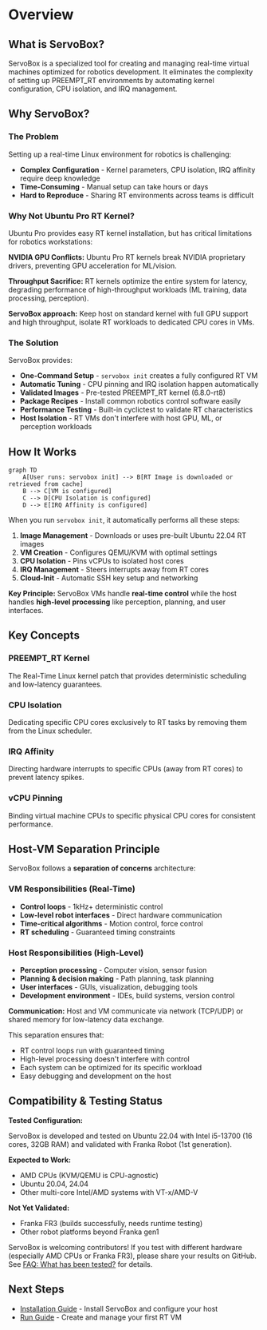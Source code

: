 # Overview

## What is ServoBox?

ServoBox is a specialized tool for creating and managing real-time virtual machines optimized for robotics development. It eliminates the complexity of setting up PREEMPT_RT environments by automating kernel configuration, CPU isolation, and IRQ management.

## Why ServoBox?

### The Problem

Setting up a real-time Linux environment for robotics is challenging:

- **Complex Configuration** - Kernel parameters, CPU isolation, IRQ affinity require deep knowledge
- **Time-Consuming** - Manual setup can take hours or days
- **Hard to Reproduce** - Sharing RT environments across teams is difficult

### Why Not Ubuntu Pro RT Kernel?

Ubuntu Pro provides easy RT kernel installation, but has critical limitations for robotics workstations:

**NVIDIA GPU Conflicts:** Ubuntu Pro RT kernels break NVIDIA proprietary drivers, preventing GPU acceleration for ML/vision.

**Throughput Sacrifice:** RT kernels optimize the entire system for latency, degrading performance of high-throughput workloads (ML training, data processing, perception).

**ServoBox approach:** Keep host on standard kernel with full GPU support and high throughput, isolate RT workloads to dedicated CPU cores in VMs.

### The Solution

ServoBox provides:

- **One-Command Setup** - `servobox init` creates a fully configured RT VM
- **Automatic Tuning** - CPU pinning and IRQ isolation happen automatically
- **Validated Images** - Pre-tested PREEMPT_RT kernel (6.8.0-rt8)
- **Package Recipes** - Install common robotics control software easily
- **Performance Testing** - Built-in cyclictest to validate RT characteristics
- **Host Isolation** - RT VMs don't interfere with host GPU, ML, or perception workloads

## How It Works

```mermaid
graph TD
    A[User runs: servobox init] --> B[RT Image is downloaded or retrieved from cache]
    B --> C[VM is configured]
    C --> D[CPU Isolation is configured]
    D --> E[IRQ Affinity is configured]
```

When you run `servobox init`, it automatically performs all these steps:

1. **Image Management** - Downloads or uses pre-built Ubuntu 22.04 RT images
2. **VM Creation** - Configures QEMU/KVM with optimal settings
3. **CPU Isolation** - Pins vCPUs to isolated host cores
4. **IRQ Management** - Steers interrupts away from RT cores
5. **Cloud-Init** - Automatic SSH key setup and networking

**Key Principle:** ServoBox VMs handle **real-time control** while the host handles **high-level processing** like perception, planning, and user interfaces.

## Key Concepts

### PREEMPT_RT Kernel

The Real-Time Linux kernel patch that provides deterministic scheduling and low-latency guarantees.

### CPU Isolation

Dedicating specific CPU cores exclusively to RT tasks by removing them from the Linux scheduler.

### IRQ Affinity

Directing hardware interrupts to specific CPUs (away from RT cores) to prevent latency spikes.

### vCPU Pinning

Binding virtual machine CPUs to specific physical CPU cores for consistent performance.

## Host-VM Separation Principle

ServoBox follows a **separation of concerns** architecture:

### VM Responsibilities (Real-Time)
- **Control loops** - 1kHz+ deterministic control
- **Low-level robot interfaces** - Direct hardware communication
- **Time-critical algorithms** - Motion control, force control
- **RT scheduling** - Guaranteed timing constraints

### Host Responsibilities (High-Level)
- **Perception processing** - Computer vision, sensor fusion
- **Planning & decision making** - Path planning, task planning
- **User interfaces** - GUIs, visualization, debugging tools
- **Development environment** - IDEs, build systems, version control

**Communication:** Host and VM communicate via network (TCP/UDP) or shared memory for low-latency data exchange.

This separation ensures that:
- RT control loops run with guaranteed timing
- High-level processing doesn't interfere with control
- Each system can be optimized for its specific workload
- Easy debugging and development on the host

## Compatibility & Testing Status

**Tested Configuration:**

ServoBox is developed and tested on Ubuntu 22.04 with Intel i5-13700 (16 cores, 32GB RAM) and validated with Franka Robot (1st generation).

**Expected to Work:**

- AMD CPUs (KVM/QEMU is CPU-agnostic)
- Ubuntu 20.04, 24.04
- Other multi-core Intel/AMD systems with VT-x/AMD-V

**Not Yet Validated:**

- Franka FR3 (builds successfully, needs runtime testing)
- Other robot platforms beyond Franka gen1

ServoBox is welcoming contributors! If you test with different hardware (especially AMD CPUs or Franka FR3), please share your results on GitHub. See [FAQ: What has been tested?](../reference/faq.md#what-has-been-tested) for details.

## Next Steps

- [Installation Guide](installation.md) - Install ServoBox and configure your host
- [Run Guide](run.md) - Create and manage your first RT VM
 

